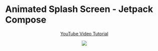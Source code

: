 # Animated Splash Screen - Jetpack Compose

<p align="center">
  <a href="https://youtu.be/SLZPgdek18o" align="center">YouTube Video Tutorial</a>
</p>
<p align="center">
  <img src="https://i.postimg.cc/76WXpWtp/Animated-Splash-Screen.png" href="https://youtu.be/SLZPgdek18o">
</p>
